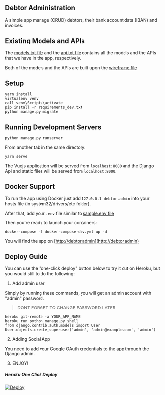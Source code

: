 ## Debtor Administration

A simple app  manage (CRUD) debtors, their bank account data (IBAN) and invoices.

## Existing Models and APIs

The [models.txt file](./docs/models.txt) and the [api.txt file](./docs/api.txt) contains all the models and the APIs that we have in the app, respectively.

Both of the models and the APIs are built upon the [wireframe file](./docs/wireframe.jpg)

## Setup

```
yarn install
virtualenv venv
call venv\Scripts\activate
pip install -r requirements_dev.txt
python manage.py migrate
```

## Running Development Servers

```
python manage.py runserver
```

From another tab in the same directory:

```
yarn serve
```

The Vuejs application will be served from `localhost:8080` and the Django Api
and static files will be served from `localhost:8000`.

## Docker Support

To run the app using Docker just add `127.0.0.1 debtor.admin` into your hosts file (in system32/drivers/etc folder).

After that, add your `.env` file similar to [sample.env file](./sample.env)

Then you're ready to launch your containers:

```
docker-compose -f docker-compose-dev.yml up -d
```

You will find the app on [http://debtor.admin](http://debtor.admin)

## Deploy Guide

You can use the "one-click deploy" button below to try it out on Heroku, but you would still to do the following:

1. Add admin user

Simply by running these commands, you will get an admin account with "admin" password.

> DONT FORGET TO CHANGE PASSWORD LATER

```
heroku git-remote -a YOUR_APP_NAME
heroku run python manage.py shell
from django.contrib.auth.models import User
User.objects.create_superuser('admin', 'admin@example.com', 'admin')
```

2. Adding Social App

You need to add your Google OAuth credentials to the app through the Django admin.

3. ENJOY!


##### Heroku One Click Deploy

[![Deploy](https://www.herokucdn.com/deploy/button.svg)](https://heroku.com/deploy?template=https://github.com/yaseralnajjar/debtor-administrator)
